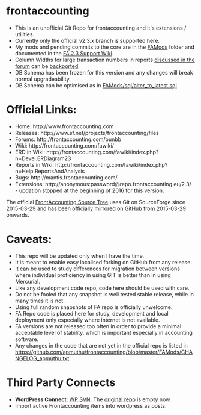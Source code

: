 frontaccounting
===============

* This is an unofficial Git Repo for frontaccounting and it's extensions / utilities.
* Currently only the official v2.3.x branch is supported here.
* My mods and pending commits to the core are in the [FAMods](https://github.com/apmuthu/frontaccounting/blob/master/FAMods) folder and documented in the [FA 2.3 Support Wiki](https://github.com/apmuthu/frontaccounting/wiki).
* Column Widths for large transaction numbers in reports [discussed in the forum](http://frontaccounting.com/punbb/viewtopic.php?id=6456) can be [backported](https://github.com/apmuthu/frontac24/commit/08b81e2fe2536c7c9f7146184dfe4fc37b57c32d).
* DB Schema has been frozen for this version and any changes will break normal upgradeability.
* DB Schema can be optimised as in [FAMods/sql/alter_to_latest.sql](https://github.com/apmuthu/frontaccounting/blob/master/FAMods/sql/alter_to_latest2.3.sql)

Official Links:
===============
<ul>
<li>Home: http://www.frontaccounting.com</li>
<li>Releases: http://www.sf.net/projects/frontaccounting/files</li>
<li>Forums: http://frontaccounting.com/punbb</li>
<li>Wiki: http://frontaccounting.com/fawiki/</li>
<li>ERD in Wiki: http://frontaccounting.com/fawiki/index.php?n=Devel.ERDiagram23</li>
<li>Reports in Wiki: http://frontaccounting.com/fawiki/index.php?n=Help.ReportsAndAnalysis</li>
<li>Bugs: http://mantis.frontaccounting.com/</li>
<li>Extensions: http://anonymous:password@repo.frontaccounting.eu/2.3/</li> - updation stopped at the beginning of 2016 for this version.
</ul>

The official [FrontAccounting Source Tree](http://sourceforge.net/p/frontaccounting/git/ci/master/tree/) uses Git on SourceForge since 2015-03-29
and has been officially [mirrored on GitHub](https://github.com/FrontAccountingERP/FA) from 2015-03-29 onwards.

Caveats:
========
* This repo will be updated only when I have the time.
* It is meant to enable easy localised forking on GitHub from any release.
* It can be used to study differences for migration between versions where individual proficiency in using GIT is better than in using Mercurial.
* Like any development code repo, code here should be used with care.
* Do not be fooled that any snapshot is well tested stable release, while in many times it is not.
* Using full random snapshots of FA repo is officially unwelcome.
* FA Repo code is placed here for study, development and local deployment only especially where internet is not available.
* FA versions are not released too often in order to provide a minimal acceptable level of stability, which is important especially in accounting software.
* Any changes in the code that are not yet in the official repo is listed in https://github.com/apmuthu/frontaccounting/blob/master/FAMods/CHANGELOG_apmuthu.txt

Third Party Connects
====================
* <b>WordPress Connect</b>: [WP SVN](http://plugins.svn.wordpress.org/frontaccounting-connect/trunk/). The [original repo](https://github.com/wp-plugins/frontaccounting-connect) is empty now.
* Import active Frontaccounting items into wordpress as posts.
